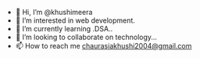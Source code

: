 - 👋 Hi, I’m @khushimeera
- 👀 I’m interested in web development.
- 🌱 I’m currently learning .DSA..
- 💞️ I’m looking to collaborate on  technology...
- 📫 How to reach me chaurasiakhushi2004@gmail.com

<!---
khushimeera/khushimeera is a ✨ special ✨ repository because its `README.md` (this file) appears on your GitHub profile.
You can click the Preview link to take a look at your changes.
--->
